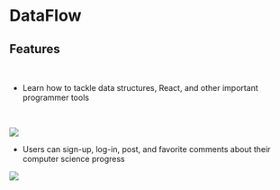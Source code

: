 # DataFlow 

## Features

<br />

- Learn how to tackle data structures, React, and other important programmer tools

<br />

![](/dataflow5.gif)


- Users can sign-up, log-in, post, and favorite comments about their computer science progress


![](/dataflowauth2.gif)
